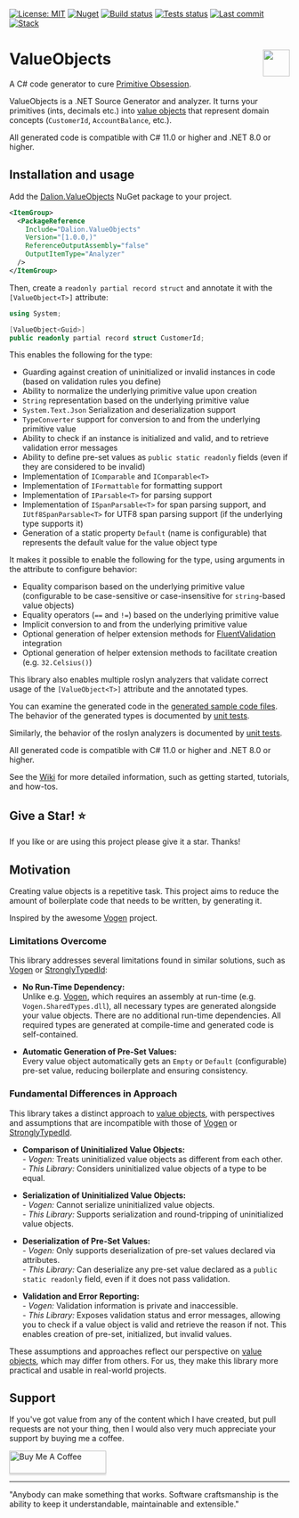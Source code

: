 [![License: MIT](https://img.shields.io/badge/License-MIT-yellow.svg)](https://opensource.org/licenses/MIT)
[![Nuget](https://img.shields.io/nuget/v/Dalion.ValueObjects)](https://www.nuget.org/packages/Dalion.ValueObjects/)
[![Build status](https://ci.appveyor.com/api/projects/status/nrvheog39e1xy4ge?svg=true)](https://ci.appveyor.com/project/DavidLievrouw/valueobjects)
[![Tests status](https://img.shields.io/appveyor/tests/DavidLievrouw/valueobjects?compact_message)](https://ci.appveyor.com/project/DavidLievrouw/valueobjects)
[![Last commit](https://img.shields.io/github/last-commit/DavidLievrouw/ValueObjects)](https://github.com/DavidLievrouw/ValueObjects)
[![Stack](https://img.shields.io/badge/.NET-512BD4?style=flat&logo=.net&logoColor=white)](https://dotnet.microsoft.com)

# ValueObjects [<img src="https://dalion.eu/dalion128.png" align="right" width="48">](https://www.dalion.eu)

A C# code generator to cure [Primitive Obsession](https://refactoring.guru/smells/primitive-obsession).

ValueObjects is a .NET Source Generator and analyzer. It turns your primitives (ints, decimals etc.) into [value objects](https://en.wikipedia.org/wiki/Value_object) that represent domain concepts (`CustomerId`, `AccountBalance`, etc.).

All generated code is compatible with C# 11.0 or higher and .NET 8.0 or higher.

## Installation and usage

Add the [Dalion.ValueObjects](https://www.nuget.org/packages/Dalion.ValueObjects/) NuGet package to your project.

```xml
<ItemGroup>
  <PackageReference
    Include="Dalion.ValueObjects"
    Version="[1.0.0,)"
    ReferenceOutputAssembly="false"
    OutputItemType="Analyzer"
  />
</ItemGroup>
```

Then, create a `readonly partial record struct` and annotate it with the `[ValueObject<T>]` attribute:

```csharp
using System;

[ValueObject<Guid>]
public readonly partial record struct CustomerId;
```

This enables the following for the type:

- Guarding against creation of uninitialized or invalid instances in code (based on validation rules you define)
- Ability to normalize the underlying primitive value upon creation
- `String` representation based on the underlying primitive value
- `System.Text.Json` Serialization and deserialization support
- `TypeConverter` support for conversion to and from the underlying primitive value
- Ability to check if an instance is initialized and valid, and to retrieve validation error messages
- Ability to define pre-set values as `public static readonly` fields (even if they are considered to be invalid)
- Implementation of `IComparable` and `IComparable<T>`
- Implementation of `IFormattable` for formatting support
- Implementation of `IParsable<T>` for parsing support
- Implementation of `ISpanParsable<T>` for span parsing support, and `IUtf8SpanParsable<T>` for UTF8 span parsing support (if the underlying type supports it)
- Generation of a static property `Default` (name is configurable) that represents the default value for the value object type

It makes it possible to enable the following for the type, using arguments in the attribute to configure behavior:

- Equality comparison based on the underlying primitive value (configurable to be case-sensitive or case-insensitive for `string`-based value objects)
- Equality operators (`==` and `!=`) based on the underlying primitive value
- Implicit conversion to and from the underlying primitive value
- Optional generation of helper extension methods for [FluentValidation](https://docs.fluentvalidation.net) integration
- Optional generation of helper extension methods to facilitate creation (e.g. `32.Celsius()`)

This library also enables multiple roslyn analyzers that validate correct usage of the `[ValueObject<T>]` attribute and the annotated types.

You can examine the generated code in the [generated sample code files](/DavidLievrouw/ValueObjects/tree/main/src/Dalion.ValueObjects.Samples/Generated/Dalion.ValueObjects/Dalion.ValueObjects.Generation.ValueObjectGenerator). The behavior of the generated types is documented by [unit tests](https://github.com/DavidLievrouw/ValueObjects/tree/main/src/Dalion.ValueObjects.Tests/Samples).

Similarly, the behavior of the roslyn analyzers is documented by [unit tests](https://github.com/DavidLievrouw/ValueObjects/tree/main/src/Dalion.ValueObjects.Rules.Tests).

All generated code is compatible with C# 11.0 or higher and .NET 8.0 or higher.

See the [Wiki](https://github.com/DavidLievrouw/ValueObjects/wiki) for more detailed information, such as getting started, tutorials, and how-tos.

## Give a Star! :star:
If you like or are using this project please give it a star. Thanks!

## Motivation

Creating value objects is a repetitive task. This project aims to reduce the amount of boilerplate code that needs to be written, by generating it.

Inspired by the awesome [Vogen](https://github.com/SteveDunn/Vogen) project.

### Limitations Overcome

This library addresses several limitations found in similar solutions, such as [Vogen](https://github.com/SteveDunn/Vogen) or [StronglyTypedId](https://github.com/andrewlock/StronglyTypedId):

- **No Run-Time Dependency:**  
  Unlike e.g. [Vogen](https://github.com/SteveDunn/Vogen), which requires an assembly at run-time (e.g. `Vogen.SharedTypes.dll`), all necessary types are generated alongside your value objects\. There are no additional run-time dependencies\. All required types are generated at compile-time and generated code is self-contained\.

- **Automatic Generation of Pre-Set Values:**  
  Every value object automatically gets an `Empty` or `Default` (configurable) pre-set value, reducing boilerplate and ensuring consistency\.

### Fundamental Differences in Approach

This library takes a distinct approach to [value objects](https://en.wikipedia.org/wiki/Value_object), with perspectives and assumptions that are incompatible with those of [Vogen](https://github.com/SteveDunn/Vogen) or [StronglyTypedId](https://github.com/andrewlock/StronglyTypedId).

- **Comparison of Uninitialized Value Objects:**  
  \- *Vogen:* Treats uninitialized value objects as different from each other\.  
  \- *This Library:* Considers uninitialized value objects of a type to be equal\.

- **Serialization of Uninitialized Value Objects:**  
  \- *Vogen:* Cannot serialize uninitialized value objects\.  
  \- *This Library:* Supports serialization and round-tripping of uninitialized value objects\.

- **Deserialization of Pre-Set Values:**  
  \- *Vogen:* Only supports deserialization of pre-set values declared via attributes\.  
  \- *This Library:* Can deserialize any pre-set value declared as a `public static readonly` field, even if it does not pass validation\.

- **Validation and Error Reporting:**  
  \- *Vogen:* Validation information is private and inaccessible\.  
  \- *This Library:* Exposes validation status and error messages, allowing you to check if a value object is valid and retrieve the reason if not\. This enables creation of pre-set, initialized, but invalid values\.

These assumptions and approaches reflect our perspective on [value objects](https://en.wikipedia.org/wiki/Value_object), which may differ from others. For us, they make this library more practical and usable in real-world projects.

## Support

If you've got value from any of the content which I have created, but pull requests are not your thing, then I would also very much appreciate your support by buying me a coffee.

<a href="https://www.buymeacoffee.com/DavidLievrouw" target="_blank"><img src="https://www.buymeacoffee.com/assets/img/custom_images/orange_img.png" alt="Buy Me A Coffee" style="height: 41px !important;width: 174px !important;box-shadow: 0px 3px 2px 0px rgba(190, 190, 190, 0.5) !important;-webkit-box-shadow: 0px 3px 2px 0px rgba(190, 190, 190, 0.5) !important;" ></a>

---
"Anybody can make something that works. Software craftsmanship is the ability to keep it understandable, maintainable and extensible."